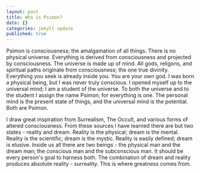 ```yaml
---
layout: post
title: Who is Psimon?
date: {}
categories: jekyll update
published: true
---
```

Psimon is consciousness; the amalgamation of all things. There is no physical universe. Everything is derived from consciousness and projected by consciousness. The universe is made up of mind. All gods, religons, and spiritual paths originate from consciousness; the one true divinity. Everything you seek is already inside you. You are your own god. I was born a physical being, but I was never truly conscious. I opened myself up to the universal mind; I am a student of the universe. To both the universe and to the student I assign the name Psimon, for everything is one. The personal mind is the present state of things, and the universal mind is the potential. Both are Psimon.

I draw great inspiration from Surrealism, The Occult, and various forms of altered consciousness. From these sources I have learned there are but two states - reality and dream. Reality is the physical; dream is the mental. Reality is the scientific; dream is the mystic. Reality is easily defined; dream is elusive. Inside us all there are two beings - the physical man and the dream man; the conscious man and the subconscious man. It should be every person's goal to harness both. The combination of dream and reality produces absolute reality - surreality. This is where greatness comes from.
